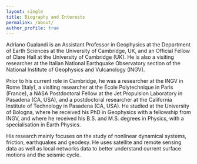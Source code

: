 ```yaml
---
layout: single
title: Biography and Interests
permalink: /about/
author_profile: true
---
```


Adriano Gualandi is an Assistant Professor in Geophysics at the Department of
Earth Sciences at the University of Cambridge, UK, and an Official Fellow of
Clare Hall at the University of Cambridge (UK). He is also a visiting researcher
at the Italian National Earthquake Observatory section of the National Institute
of Geophysics and Vulcanology (INGV).

Prior to his current role in Cambridge, he was a researcher at the INGV in Rome
(Italy), a visiting researcher at the École Polytechnique in Paris (France), a
NASA Postdoctoral Fellow at the Jet Propulsion Laboratory in Pasadena (CA, USA),
and a postdoctoral researcher at the California Institute of Technology in
Pasadena (CA, USA). He studied at the University of Bologna, where he received
his PhD in Geophysics with a fellowship from INGV, and where he received his
B.S. and M.S. degrees in Physics, with a specialisation in Earth Physics.

His research mainly focuses on the study of nonlinear dynamical systems,
friction, earthquakes and geodesy. He uses satellite and remote sensing data as
well as local networks data to better understand current surface motions and the
seismic cycle.